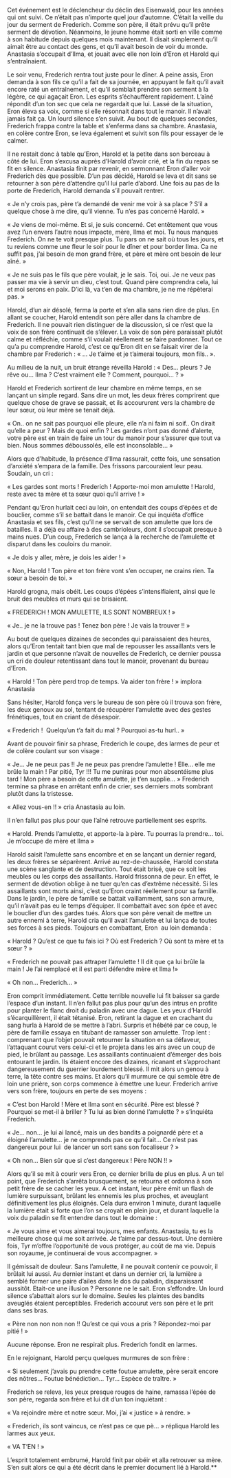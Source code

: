 
Cet événement est le déclencheur du déclin des Eisenwald, pour les années qui ont suivi. Ce n’était pas n’importe quel jour d’automne. C’était la veille du jour du serment de Frederich. Comme son père, il était prévu qu’il prête serment de dévotion. Néanmoins, le jeune homme était sorti en ville comme à son habitude depuis quelques mois maintenant. Il disait simplement qu’il aimait être au contact des gens, et qu’il avait besoin de voir du monde. Anastasia s’occupait d’Ilma, et jouait avec elle non loin d’Eron et Harold qui s’entraînaient.  

Le soir venu, Frederich rentra tout juste pour le dîner. A peine assis, Eron demanda à son fils ce qu’il a fait de sa journée, en appuyant le fait qu’il avait encore raté un entraînement, et qu’il semblait prendre son serment à la légère, ce qui agaçait Eron. Les esprits s’échauffèrent rapidement. L’aîné répondit d’un ton sec que cela ne regardait que lui. Lassé de la situation, Eron éleva sa voix, comme si elle résonnait dans tout le manoir. Il n’avait jamais fait ça. Un lourd silence s’en suivit. Au bout de quelques secondes, Frederich frappa contre la table et s’enferma dans sa chambre. Anastasia, en colère contre Eron, se leva également et suivit son fils pour essayer de le calmer. 

Il ne restait donc à table qu’Eron, Harold et la petite dans son berceau à côté de lui. Eron s’excusa auprès d’Harold d’avoir crié, et la fin du repas se fit en silence. Anastasia finit par revenir, en sermonnant Eron d’aller voir Frederich dès que possible. D’un pas décidé, Harold se leva et dit sans se retourner à son père d’attendre qu’il lui parle d’abord. Une fois au pas de la porte de Frederich, Harold demanda s’il pouvait rentrer.

« Je n’y crois pas, père t’a demandé de venir me voir à sa place ? S’il a quelque chose à me dire, qu’il vienne. Tu n’es pas concerné Harold. »

« Je viens de moi-même. Et si, je suis concerné. Cet entêtement que vous avez l’un envers l’autre nous impacte, mère, Ilma et moi. Tu nous manques Frederich. On ne te voit presque plus. Tu pars on ne sait où tous les jours, et tu reviens comme une fleur le soir pour le dîner et pour border Ilma. Ca ne suffit pas, j’ai besoin de mon grand frère, et père et mère ont besoin de leur aîné. »

« Je ne suis pas le fils que père voulait, je le sais. Toi, oui. Je ne veux pas passer ma vie à servir un dieu, c’est tout. Quand père comprendra cela, lui et moi serons en paix. D’ici là, va t’en de ma chambre, je ne me répèterai pas. »

Harold, d’un air désolé, ferma la porte et s’en alla sans rien dire de plus. En allant se coucher, Harold entendit son père aller dans la chambre de Frederich. Il ne pouvait rien distinguer de la discussion, si ce n’est que la voix de son frère continuait de s’élever. La voix de son père paraissait plutôt calme et réfléchie, comme s’il voulait réellement se faire pardonner. Tout ce qu’a pu comprendre Harold, c’est ce qu’Eron dit en se faisait virer de la chambre par Frederich : « … Je t’aime et je t’aimerai toujours, mon fils.. ».

Au milieu de la nuit, un bruit étrange réveilla Harold : « Des… pleurs ? Je rêve ou… Ilma ? C’est vraiment elle ? Comment, pourquoi… ? »

Harold et Frederich sortirent de leur chambre en même temps, en se lançant un simple regard. Sans dire un mot, les deux frères comprirent que quelque chose de grave se passait, et ils accoururent vers la chambre de leur sœur, où leur mère se tenait déjà.

« On.. on ne sait pas pourquoi elle pleure, elle n’a ni faim ni soif.. On dirait qu’elle a peur ? Mais de quoi enfin ? Les gardes n’ont pas donné d’alerte, votre père est en train de faire un tour du manoir pour s’assurer que tout va bien. Nous sommes déboussolés, elle est inconsolable… »

Alors que d’habitude, la présence d’Ilma rassurait, cette fois, une sensation d’anxiété s’empara de la famille. Des frissons parcouraient leur peau. Soudain, un cri :

« Les gardes sont morts ! Frederich ! Apporte-moi mon amulette ! Harold, reste avec ta mère et ta sœur quoi qu’il arrive ! »

Pendant qu’Eron hurlait ceci au loin, on entendait des coups d’épées et de bouclier, comme s’il se battait dans le manoir. Ce qui inquiéta d’office Anastasia et ses fils, c’est qu’il ne se servait de son amulette que lors de batailles. Il a déjà eu affaire à des cambrioleurs, dont il s’occupait presque à mains nues. D’un coup, Frederich se lança à la recherche de l’amulette et disparut dans les couloirs du manoir. 

« Je dois y aller, mère, je dois les aider ! » 

« Non, Harold ! Ton père et ton frère vont s’en occuper, ne crains rien. Ta sœur a besoin de toi. »

Harold grogna, mais obéit. Les coups d’épées s’intensifiaient, ainsi que le bruit des meubles et murs qui se brisaient.

« FREDERICH ! MON AMULETTE, ILS SONT NOMBREUX ! »

« Je.. je ne la trouve pas ! Tenez bon père ! Je vais la trouver !! »

Au bout de quelques dizaines de secondes qui paraissaient des heures, alors qu’Eron tentait tant bien que mal de repousser les assaillants vers le jardin et que personne n’avait de nouvelles de Frederich, ce dernier poussa un cri de douleur retentissant dans tout le manoir, provenant du bureau d’Eron. 

« Harold ! Ton père perd trop de temps. Va aider ton frère ! » implora Anastasia

Sans hésiter, Harold fonça vers le bureau de son père où il trouva son frère, les deux genoux au sol, tentant de récupérer l’amulette avec des gestes frénétiques, tout en criant de désespoir.

« Frederich !  Quelqu’un t’a fait du mal ? Pourquoi as-tu hurl.. »

Avant de pouvoir finir sa phrase, Frederich le coupe, des larmes de peur et de colère coulant sur son visage :

« Je... Je ne peux pas !! Je ne peux pas prendre l’amulette ! Elle... elle me brûle la main ! Par pitié, Tyr !!! Tu me puniras pour mon absentéisme plus tard ! Mon père a besoin de cette amulette, je t’en supplie… » Frederich termine sa phrase en arrêtant enfin de crier, ses derniers mots sombrant plutôt dans la tristesse.

« Allez vous-en !! » cria Anastasia au loin.

Il n’en fallut pas plus pour que l’aîné retrouve partiellement ses esprits.

« Harold. Prends l’amulette, et apporte-la à père. Tu pourras la prendre… toi. Je m’occupe de mère et Ilma »

Harold saisit l’amulette sans encombre et en se lançant un dernier regard, les deux frères se séparèrent. Arrivé au rez-de-chaussée, Harold constata une scène sanglante et de destruction. Tout était brisé, que ce soit les meubles ou les corps des assaillants. Harold frissonna de peur. En effet, le serment de dévotion oblige à ne tuer qu’en cas d’extrême nécessité. Si les assaillants sont morts ainsi, c’est qu’Eron craint réellement pour sa famille. Dans le jardin, le père de famille se battait vaillamment, sans son armure, qu’il n’avait pas eu le temps d’équiper. Il combattait avec son épée et avec le bouclier d’un des gardes tués. Alors que son père venait de mettre un autre ennemi à terre, Harold cria qu’il avait l’amulette et lui lança de toutes ses forces à ses pieds. Toujours en combattant, Eron  au loin demanda :

« Harold ? Qu’est ce que tu fais ici ? Où est Frederich ? Où sont ta mère et ta sœur ? »

« Frederich ne pouvait pas attraper l’amulette ! Il dit que ça lui brûle la main ! Je l’ai remplacé et il est parti défendre mère et Ilma !» 

« Oh non… Frederich… »

Eron comprit immédiatement. Cette terrible nouvelle lui fit baisser sa garde l’espace d’un instant. Il n’en fallut pas plus pour qu’un des intrus en profite pour planter le flanc droit du paladin avec une dague. Les yeux d’Harold s’écarquillèrent, il était tétanisé. Eron, retirant la dague et en crachant du sang hurla à Harold de se mettre à l’abri. Surpris et hébété par ce coup, le père de famille essaya en titubant de ramasser son amulette. Trop lent : comprenant que l’objet pouvait retourner la situation en sa défaveur, l’attaquant courut vers celui-ci et le projeta dans les airs avec un coup de pied, le brûlant au passage. Les assaillants continuaient d’émerger des bois entourant le jardin. Ils étaient encore des dizaines, ricanant et s’approchant dangereusement du guerrier lourdement blessé. Il mit alors un genou à terre, la tête contre ses mains. Et alors qu’il murmure ce qui semble être de loin une prière, son corps commence à émettre une lueur. Frederich arrive vers son frère, toujours en perte de ses moyens : 

« C’est bon Harold ! Mère et Ilma sont en sécurité. Père est blessé ? Pourquoi se met-il à briller ? Tu lui as bien donné l’amulette ? » s’inquiéta Frederich.

« Je… non… je lui ai lancé, mais un des bandits a poignardé père et a éloigné l’amulette… je ne comprends pas ce qu’il fait… Ce n’est pas dangereux pour lui  de lancer un sort sans son focaliseur ? » 

« Oh non… Bien sûr que si c’est dangereux ! Père NON !! »

Alors qu’il se mit à courir vers Eron, ce dernier brilla de plus en plus. A un tel point, que Frederich s’arrêta brusquement, se retourna et ordonna à son petit frère de se cacher les yeux. A cet instant, leur père émit un flash de lumière surpuissant, brûlant les ennemis les plus proches, et aveuglant définitivement les plus éloignés. Cela dura environ 1 minute, durant laquelle la lumière était si forte que l’on se croyait en plein jour, et durant laquelle la voix du paladin se fit entendre dans tout le domaine : 

« Je vous aime et vous aimerai toujours, mes enfants. Anastasia, tu es la meilleure chose qui me soit arrivée. Je t’aime par dessus-tout. Une dernière fois, Tyr m’offre l’opportunité de vous protéger, au coût de ma vie. Depuis son royaume, je continuerai de vous accompagner. »

Il gémissait de douleur. Sans l’amulette, il ne pouvait contenir ce pouvoir, il brûlait lui aussi. Au dernier instant et dans un dernier cri, la lumière a semblé former une paire d’ailes dans le dos du paladin, disparaissant aussitôt. Etait-ce une illusion ? Personne ne le sait. Eron s’effondre. Un lourd silence s’abattait alors sur le domaine. Seules les plaintes des bandits aveuglés étaient perceptibles. Frederich accourut vers son père et le prit dans ses bras.

« Père non non non non !! Qu’est ce qui vous a pris ? Répondez-moi par pitié ! »

Aucune réponse. Eron ne respirait plus. Frederich fondit en larmes.

En le rejoignant, Harold perçu quelques murmures de son frère : 

« Si seulement j’avais pu prendre cette foutue amulette, père serait encore des nôtres… Foutue bénédiction… Tyr… Espèce de traître. »  

Frederich se releva, les yeux presque rouges de haine, ramassa l’épée de son père, regarda son frère et lui dit d’un ton inquiétant : 

« Va rejoindre mère et notre sœur. Moi, j’ai « justice » à rendre. »

« Frederich, ils sont vaincus, ce n’est pas ce que pè… » répliqua Harold les larmes aux yeux.

« VA T’EN ! »

L’esprit totalement embrumé, Harold finit par obéir et alla retrouver sa mère. S’en suit alors ce qui a été décrit dans le premier document lié à Harold.**
